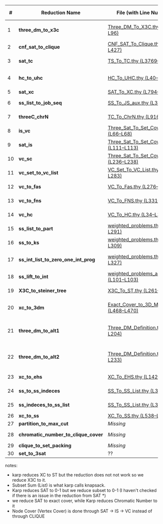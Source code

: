 | **#** | **Reduction Name**          | **File** (with Line Numbers)                                                                                                       | **Source Problem**         | **Goal Problem**              | **Poly**                                                                                                                |
|-------|-----------------------------|-----------------------------------------------------------------------------------------------------------------------------------|----------------------------|-------------------------------|------------------------------------------------------------------------------------------------------------------------|
| 1     | **three_dm_to_x3c**         | [Three_DM_To_X3C.thy (L94–L96)](https://github.com/alasleimi/poly-reductions/blob/master/Karp21/3DM_To_X3C/Three_DM_To_X3C.thy#L94-L96) | Three-Dimensional Matching | Exact Cover by 3-Sets               | [Three_DM_To_X3C_Poly.thy (L71)](https://github.com/alasleimi/poly-reductions/blob/master/Karp21/3DM_To_X3C/Three_DM_To_X3C_Poly.thy#L71) (not reviewed)  |
| 2     | **cnf_sat_to_clique**       | [CNF_SAT_To_Clique.thy (L425–L427)](https://github.com/alasleimi/poly-reductions/blob/master/Karp21/CNF_SAT_To_Clique/CNF_SAT_To_Clique.thy#L425-L427) | CNF-SAT                    | Clique                       | [CSTC_Poly.thy (L222)](https://github.com/alasleimi/poly-reductions/blob/master/Karp21/CNF_SAT_To_Clique/CSTC_Poly.thy#L222)               |
| 3     | **sat_tc**                  | [TS_To_TC.thy (L3769–L3771)](https://github.com/alasleimi/poly-reductions/blob/master/Karp21/CNF_SAT_To_TC/TS_To_TC.thy#L3769-L3771) | 3-CNF-SAT                    | 3-Colorability               | [TST3C_Poly.thy (L547)](https://github.com/alasleimi/poly-reductions/blob/master/Karp21/CNF_SAT_To_TC/TST3C_Poly.thy#L547)                |
| 4     | **hc_to_uhc**               | [HC_To_UHC.thy (L40–L42)](https://github.com/alasleimi/poly-reductions/blob/master/Karp21/HC_To_UHC/HC_To_UHC.thy#L40-L42)  | Hamiltonian Cycle          | Undirected Hamiltonian Cycle | [HC_To_UHC_Poly.thy (L155)](https://github.com/alasleimi/poly-reductions/blob/master/Karp21/HC_To_UHC/HC_To_UHC_Poly.thy#L155)            |
| 5     | **sat_xc**                  | [SAT_To_XC.thy (L794–L796)](https://github.com/alasleimi/poly-reductions/blob/master/Karp21/SAT_To_XC/SAT_To_XC.thy#L794-L796) | CNF-SAT                    | Exact Cover                  | [SAT_To_XC_poly.thy (L306)](https://github.com/alasleimi/poly-reductions/blob/master/Karp21/SAT_To_XC/SAT_To_XC_poly.thy#L306)            |
| 6     | **ss_list_to_job_seq**      | [SS_To_JS_aux.thy (L350–L352)](https://github.com/alasleimi/poly-reductions/blob/master/Karp21/SS_To_JS/SS_To_JS_aux.thy#L350-L352) | Subset Sum (List)          | Job Sequencing               | [SS_List_To_Job_Seq_Poly.thy (L59)](https://github.com/alasleimi/poly-reductions/blob/master/Karp21/SS_To_JS/SS_List_To_Job_Seq_Poly.thy#L59) |
| 7     | **threeC_chrN**             | [TC_To_ChrN.thy (L916–L918)](https://github.com/alasleimi/poly-reductions/blob/master/Karp21/TC_To_ChrN/TC_To_ChrN.thy#L916-L918) | 3-Colorability             | Chromatic Number             | [TC_To_ChrN_Poly.thy (L361)](https://github.com/alasleimi/poly-reductions/blob/master/Karp21/TC_To_ChrN/TC_To_ChrN_Poly.thy#L361)        |
| 8     | **is_vc**                   | [Three_Sat_To_Set_Cover.thy (L66–L68)](https://github.com/alasleimi/poly-reductions/blob/master/Karp21/Three_Sat_To_Set_Cover.thy#L66-L68) | Independent Set            | Vertex Cover                 | [TSTSC_Poly.thy (L53)](https://github.com/alasleimi/poly-reductions/blob/master/Karp21/TSTSC_Poly.thy#L53)                                |
| 9     | **sat_is**                  | [Three_Sat_To_Set_Cover.thy (L111–L113)](https://github.com/alasleimi/poly-reductions/blob/master/Karp21/Three_Sat_To_Set_Cover.thy#L111-L113) | CNF-SAT                    | Independent Set              | [TSTSC_Poly.thy (L584)](https://github.com/alasleimi/poly-reductions/blob/master/Karp21/TSTSC_Poly.thy#L584)                              |
| 10    | **vc_sc**                   | [Three_Sat_To_Set_Cover.thy (L236–L238)](https://github.com/alasleimi/poly-reductions/blob/master/Karp21/Three_Sat_To_Set_Cover.thy#L236-L238) | Vertex Cover               | Set Cover                    | [TSTSC_Poly.thy (L442)](https://github.com/alasleimi/poly-reductions/blob/master/Karp21/TSTSC_Poly.thy#L442)                              |
| 11    | **vc_set_to_vc_list**       | [VC_Set_To_VC_List.thy (L281–L283)](https://github.com/alasleimi/poly-reductions/blob/master/Karp21/VC_Set_To_VC_List/VC_Set_To_VC_List.thy#L281-L283) | Vertex Cover (Set)         | Vertex Cover (List)          | [VCSTVCL_Poly.thy (L49)](https://github.com/alasleimi/poly-reductions/blob/master/Karp21/VC_Set_To_VC_List/VCSTVCL_Poly.thy#L49)         |
| 12    | **vc_to_fas**               | [VC_To_Fas.thy (L276–L278)](https://github.com/alasleimi/poly-reductions/blob/master/Karp21/VC_To_FAS/VC_To_Fas.thy#L276-L278) | Vertex Cover               | Feedback Arc Set             | in progress                                                                                                                 |
| 13    | **vc_to_fns**               | [VC_To_FNS.thy (L331–L333)](https://github.com/alasleimi/poly-reductions/blob/master/Karp21/VC_To_FNS/VC_To_FNS.thy#L331-L333) | Vertex Cover               | Feedback Node Set            | [VCTFNS_Poly.thy (L87)](https://github.com/alasleimi/poly-reductions/blob/master/Karp21/VC_To_FNS/VCTFNS_Poly.thy#L87)                   |
| 14    | **vc_hc**                   | [VC_To_HC.thy (L34–L36)](https://github.com/alasleimi/poly-reductions/blob/master/Karp21/VC_To_HC/VC_To_HC.thy#L34-L36) | Vertex Cover (List)        | Hamiltonian Cycle            | [VCHC_Poly.thy (L303)](https://github.com/alasleimi/poly-reductions/blob/master/Karp21/VC_To_HC/VCHC_Poly.thy#L303)                      |
| 15    | **ss_list_to_part**         | [weighted_problems.thy (L289–L291)](https://github.com/alasleimi/poly-reductions/blob/master/Karp21/weight_problems/weighted_problems.thy#L289-L291) | Subset Sum (List)          | Partition                    | [weighted_problems_poly.thy (L98)](https://github.com/alasleimi/poly-reductions/blob/master/Karp21/weight_problems/weighted_problems_poly.thy#L98) |
| 16    | **ss_to_ks**                | [weighted_problems.thy (L307–L309)](https://github.com/alasleimi/poly-reductions/blob/master/Karp21/weight_problems/weighted_problems.thy#L307-L309) | Subset Sum                 | Knapsack                     | [weighted_problems_poly.thy (L148)](https://github.com/alasleimi/poly-reductions/blob/master/Karp21/weight_problems/weighted_problems_poly.thy#L148) |
| 17    | **ss_int_list_to_zero_one_int_prog** | [weighted_problems.thy (L325–L327)](https://github.com/alasleimi/poly-reductions/blob/master/Karp21/weight_problems/weighted_problems.thy#L325-L327) | Subset Sum (Int List)      | Zero-One Integer Programming | [weighted_problems_poly.thy (L200)](https://github.com/alasleimi/poly-reductions/blob/master/Karp21/weight_problems/weighted_problems_poly.thy#L200) |
| 18    | **ss_lift_to_int**          | [weighted_problems_aux.thy (L101–L103)](https://github.com/alasleimi/poly-reductions/blob/master/Karp21/weight_problems/weighted_problems_aux.thy#L101-L103) | Subset Sum (List)          | Subset Sum (Int List)        | [weighted_problems_poly.thy (L32)](https://github.com/alasleimi/poly-reductions/blob/master/Karp21/weight_problems/weighted_problems_poly.thy#L32) |
| 19    | **X3C_to_steiner_tree**     | [X3C_To_ST.thy (L261–L263)](https://github.com/alasleimi/poly-reductions/blob/master/Karp21/X3C_To_ST/X3C_To_ST.thy#L261-L263) | Exact Cover by 3-Sets               | Steiner Tree                 | Missing                                                                                                                 |
| 20    | **xc_to_3dm**               | [Exact_Cover_to_3D_Matching.thy (L468–L470)](https://github.com/alasleimi/poly-reductions/blob/master/Karp21/XC_To_3DM/Exact_Cover_to_3D_Matching.thy#L468-L470) | Exact Cover                | Three-Dimensional Matching   | Missing                                                                                                                 |
| 21    | **three_dm_to_alt1**        | [Three_DM_Definition.thy (L202–L204)](https://github.com/alasleimi/poly-reductions/blob/master/Karp21/XC_To_3DM/Three_DM_Definition.thy#L202-L204) | Three-Dimensional Matching | Three-Dimensional Matching (Alt1) | Missing                                                                                                                |
| 22    | **three_dm_to_alt2**        | [Three_DM_Definition.thy (L230–L233)](https://github.com/alasleimi/poly-reductions/blob/master/Karp21/XC_To_3DM/Three_DM_Definition.thy#L230-L233) | Three-Dimensional Matching | Three-Dimensional Matching (Alt2) | Missing                                                                                                                |
| 23    | **xc_to_ehs**               | [XC_To_EHS.thy (L142–L144)](https://github.com/alasleimi/poly-reductions/blob/master/Karp21/XC_To_EHS/XC_To_EHS.thy#L142-L144) | Exact Cover                | Exact Hitting Set            | [XC_To_EHS_poly.thy (L67)](https://github.com/alasleimi/poly-reductions/blob/master/Karp21/XC_To_EHS/XC_To_EHS_poly.thy#L67)             |
| 24    | **ss_to_ss_indeces**        | [SS_To_SS_List.thy (L339–L341)](https://github.com/alasleimi/poly-reductions/blob/master/Karp21/XC_To_SS/SS_To_SS_List.thy#L339-L341) | Subset Sum                 | Subset Sum (Indices)         | [SS_To_SS_List_poly.thy (L48)](https://github.com/alasleimi/poly-reductions/blob/master/Karp21/XC_To_SS/SS_To_SS_List_poly.thy#L48)       |
| 25    | **ss_indeces_to_ss_list**   | [SS_To_SS_List.thy (L399–L401)](https://github.com/alasleimi/poly-reductions/blob/master/Karp21/XC_To_SS/SS_To_SS_List.thy#L399-L401) | Subset Sum (Indices)       | Subset Sum (List)            | [SS_To_SS_List_poly.thy (L114)](https://github.com/alasleimi/poly-reductions/blob/master/Karp21/XC_To_SS/SS_To_SS_List_poly.thy#L114)     |
| 26    | **xc_to_ss**                | [XC_To_SS.thy (L538–L540)](https://github.com/alasleimi/poly-reductions/blob/master/Karp21/XC_To_SS/XC_To_SS.thy#L538-L540) | Exact Cover                | Subset Sum                   | [XC_To_SS_poly.thy (L66)](https://github.com/alasleimi/poly-reductions/blob/master/Karp21/XC_To_SS/XC_To_SS_poly.thy#L66)               |
| 27    | **partition_to_max_cut**          | *Missing*        | Partition   | Max Cut                    | *Missing*        |
| 28    | **chromatic_number_to_clique_cover**           | *Missing*       | Chromatic Number       | Clique Cover                   | *Missing*    |
| 29    | **clique_to_set_packing**             | *Missing*              | Clique       | set packing                      | *Missing*    |
| 30    | **set_to_3sat**             | ??             | SAT       |      3-CNF-SAT                  | ??    |

notes:
- karp reduces XC to ST but the reduction does not not work so we reduce X3C to it.
- Subset Sum (List) is what karp calls knapsack.
- Karp reduces SAT to 0-1 but we reduce subset to 0-1 (I haven't checked if there is an issue in the reduction from SAT *)
- we reduce SAT to exact cover, while Karp reduces Chromatic Number to it
- Node Cover (Vertex Cover) is done through SAT -> IS -> VC instead of through CLIQUE
  
